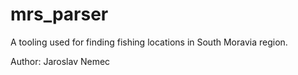 # mrs_parser
A tooling used for finding fishing locations in South Moravia region.

Author:
Jaroslav Nemec
